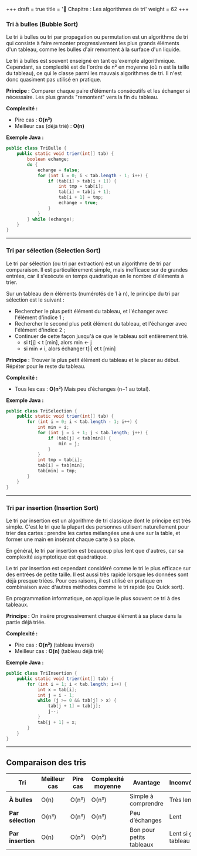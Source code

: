 +++
draft = true
title = '📘 Chapitre : Les algorithmes de tri'
weight = 62
+++


### **Tri à bulles (Bubble Sort)**

Le tri à bulles ou tri par propagation ou permutation est un algorithme de tri qui consiste à faire remonter progressivement les plus grands éléments d'un tableau, comme les bulles d'air remontent à la surface d'un liquide.

Le tri à bulles est souvent enseigné en tant qu'exemple algorithmique. Cependant, sa complexité est de l'ordre de n² en moyenne (où n est la taille du tableau), ce qui le classe parmi les mauvais algorithmes de tri. Il n'est donc quasiment pas utilisé en pratique.

**Principe :**
Comparer chaque paire d’éléments consécutifs et les échanger si nécessaire.
Les plus grands "remontent" vers la fin du tableau.

**Complexité :**

* Pire cas : **O(n²)**
* Meilleur cas (déjà trié) : **O(n)**

**Exemple Java :**

```java
public class TriBulle {
    public static void trier(int[] tab) {
        boolean echange;
        do {
            echange = false;
            for (int i = 0; i < tab.length - 1; i++) {
                if (tab[i] > tab[i + 1]) {
                    int tmp = tab[i];
                    tab[i] = tab[i + 1];
                    tab[i + 1] = tmp;
                    echange = true;
                }
            }
        } while (echange);
    }
}
```

---

### **Tri par sélection (Selection Sort)**
Le tri par sélection (ou tri par extraction) est un algorithme de tri par comparaison. Il est particulièrement simple, mais inefficace sur de grandes entrées, car il s'exécute en temps quadratique en le nombre d'éléments à trier.

Sur un tableau de n éléments (numérotés de 1 à n), le principe du tri par sélection est le suivant :

* Rechercher le plus petit élément du tableau, et l'échanger avec l'élément d'indice 1 ;
* Rechercher le second plus petit élément du tableau, et l'échanger avec l'élément d'indice 2 ;
* Continuer de cette façon jusqu'à ce que le tableau soit entièrement trié. 	
  * si t[j] < t [min], alors min ← j
  * si min ≠ i, alors échanger t[i] et t [min]


**Principe :**
Trouver le plus petit élément du tableau et le placer au début.
Répéter pour le reste du tableau.

**Complexité :**

* Tous les cas : **O(n²)**
  Mais peu d’échanges (n−1 au total).

**Exemple Java :**

```java
public class TriSelection {
    public static void trier(int[] tab) {
        for (int i = 0; i < tab.length - 1; i++) {
            int min = i;
            for (int j = i + 1; j < tab.length; j++) {
                if (tab[j] < tab[min]) {
                    min = j;
                }
            }
            int tmp = tab[i];
            tab[i] = tab[min];
            tab[min] = tmp;
        }
    }
}
```

---

### **Tri par insertion (Insertion Sort)**

Le tri par insertion est un algorithme de tri classique dont le principe est très simple. C'est le tri que la plupart des personnes utilisent naturellement pour trier des cartes : prendre les cartes mélangées une à une sur la table, et former une main en insérant chaque carte à sa place.

En général, le tri par insertion est beaucoup plus lent que d'autres, car sa complexité asymptotique est quadratique.

Le tri par insertion est cependant considéré comme le tri le plus efficace sur des entrées de petite taille. Il est aussi très rapide lorsque les données sont déjà presque triées. Pour ces raisons, il est utilisé en pratique en combinaison avec d'autres méthodes comme le tri rapide (ou Quick sort).

En programmation informatique, on applique le plus souvent ce tri à des tableaux.

**Principe :**
On insère progressivement chaque élément à sa place dans la partie déjà triée.

**Complexité :**

* Pire cas : **O(n²)** (tableau inversé)
* Meilleur cas : **O(n)** (tableau déjà trié)

**Exemple Java :**

```java
public class TriInsertion {
    public static void trier(int[] tab) {
        for (int i = 1; i < tab.length; i++) {
            int x = tab[i];
            int j = i - 1;
            while (j >= 0 && tab[j] > x) {
                tab[j + 1] = tab[j];
                j--;
            }
            tab[j + 1] = x;
        }
    }
}
```

---

## **Comparaison des tris**

| Tri               | Meilleur cas | Pire cas | Complexité moyenne | Avantage                 | Inconvénient          |
| ----------------- | ------------ | -------- | ------------------ | ------------------------ | --------------------- |
| **À bulles**      | O(n)         | O(n²)    | O(n²)              | Simple à comprendre      | Très lent             |
| **Par sélection** | O(n²)        | O(n²)    | O(n²)              | Peu d’échanges           | Lent                  |
| **Par insertion** | O(n)         | O(n²)    | O(n²)              | Bon pour petits tableaux | Lent si grand tableau |

